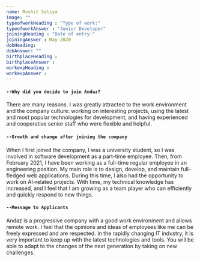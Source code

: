 ```yaml
---
name: Rushit Saliya
image: ""
typeofworkHeading : "Type of work:"
typeofworkAnswer : "Junior Developer"
joiningHeading : "Date of entry:"
joiningAnswer : May 2020
dobHeading:
dobAnswer: ""
birthplaceHeading :
birthplaceAnswer :
workexpHeading :
workexpAnswer :
---
```


#### `--Why did you decide to join Andaz?`
There are many reasons. I was greatly attracted to the work environment and the company culture: working on interesting projects, using the latest and most popular technologies for development, and having experienced and cooperative senior staff who were flexible and helpful.

#### `--Growth and change after joining the company`
When I first joined the company, I was a university student, so I was involved in software development as a part-time employee. Then, from February 2021, I have been working as a full-time regular employee in an engineering position. My main role is to design, develop, and maintain full-fledged web applications. During this time, I also had the opportunity to work on AI-related projects. With time, my technical knowledge has increased, and I feel that I am growing as a team player who can efficiently and quickly respond to new things.

#### `--Message to Applicants`
Andaz is a progressive company with a good work environment and allows remote work. I feel that the opinions and ideas of employees like me can be freely expressed and are respected. In the rapidly changing IT industry, it is very important to keep up with the latest technologies and tools. You will be able to adapt to the changes of the next generation by taking on new challenges.
